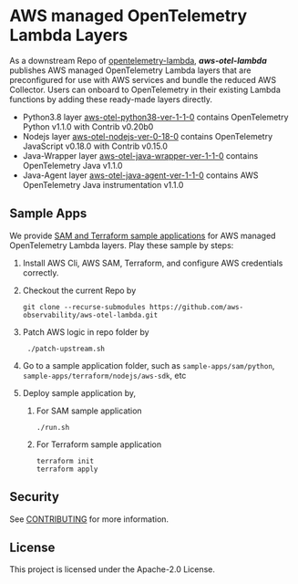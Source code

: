 # AWS managed OpenTelemetry Lambda Layers

As a downstream Repo of [opentelemetry-lambda](https://github.com/open-telemetry/opentelemetry-lambda), ___aws-otel-lambda___ publishes AWS managed OpenTelemetry Lambda layers that are preconfigured for use with AWS services and bundle the reduced AWS Collector. Users can onboard to OpenTelemetry in their existing Lambda functions by adding these ready-made layers directly.
- Python3.8 layer [aws-otel-python38-ver-1-1-0](https://aws-otel.github.io/docs/getting-started/lambda/python) contains OpenTelemetry Python v1.1.0 with Contrib v0.20b0
- Nodejs layer [aws-otel-nodejs-ver-0-18-0](https://aws-otel.github.io/docs/getting-started/lambda/javascript) contains OpenTelemetry JavaScript v0.18.0 with Contrib v0.15.0
- Java-Wrapper layer [aws-otel-java-wrapper-ver-1-1-0](https://aws-otel.github.io/docs/getting-started/lambda/java-manual-instr) contains OpenTelemetry Java v1.1.0
- Java-Agent layer [aws-otel-java-agent-ver-1-1-0](https://aws-otel.github.io/docs/getting-started/lambda/java-auto-instr) contains AWS OpenTelemetry Java instrumentation v1.1.0



## Sample Apps
We provide [SAM and Terraform sample applications](sample-apps/) for AWS managed OpenTelemetry Lambda layers. Play these sample by steps:
1. Install AWS Cli, AWS SAM, Terraform, and configure AWS credentials correctly.
2. Checkout the current Repo by
   
   ```git clone --recurse-submodules https://github.com/aws-observability/aws-otel-lambda.git```
3. Patch AWS logic in repo folder by

    ``` ./patch-upstream.sh```
4. Go to a sample application folder, such as `sample-apps/sam/python`, `sample-apps/terraform/nodejs/aws-sdk`, etc
    
5. Deploy sample application by, 
    1. For SAM sample application
        ```
        ./run.sh
       ```
       
    2. For Terraform sample application
        ```
       terraform init
       terraform apply
        ```
    

## Security

See [CONTRIBUTING](CONTRIBUTING.md#security-issue-notifications) for more information.

## License

This project is licensed under the Apache-2.0 License.
